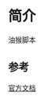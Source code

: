 # 简介

油猴脚本

## 参考

[官方文档](https://www.tampermonkey.net/documentation.php?ext=dhdg&version=5.0.0&locale=zh)
